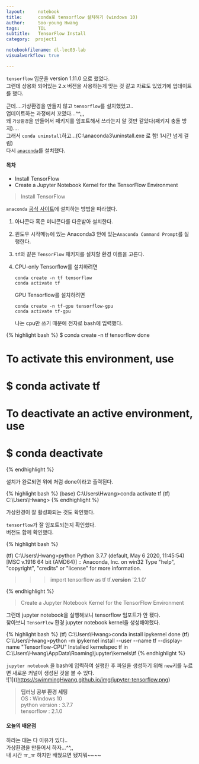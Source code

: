 ```yaml
---
layout:     notebook
title:      conda로 tensorflow 설치하기 (windows 10)
author:     Soo-young Hwang
tags: 		TIL
subtitle:   TensorFlow Install
category:  project1

notebookfilename: dl-lec03-lab     
visualworkflow: true

---
```



`tensorflow` 입문을 version 1.11.0 으로 했었다.   
그런데 상용화 되어있는 2.x 버전을 사용하는게 맞는 것 같고 자료도 있었기에 업데이트를 했다.   


근데....가상환경을 만들지 않고 `tensorflow`를 설치했었고..  
업데이트하는 과정에서 꼬였다...^^,,,    
왜 `가상환경`을 만들어서 패키지를 임포트해서 쓰라는지 알 것만 같았다(패키지 충돌 방지)....   
그래서 `conda uninstall`하고...(C:\\anaconda3\\uninstall.exe 로 함! 1시간 넘게 걸림)   
다시 [`anaconda`](https://www.anaconda.com/products/individual)를 설치했다.   


#### 목차
- Install TensorFlow 
- Create a Jupyter Notebook Kernel for the TensorFlow Environment


<blockquote>Install TensorFlow</blockquote>

`anaconda` [공식 사이트](https://docs.anaconda.com/anaconda/user-guide/tasks/tensorflow/)에 설치하는 방법을 따라했다.   
1. 아나콘다 혹은 미니콘다를 다운받아 설치한다.   
1. 윈도우 시작메뉴에 있는 Anaconda3 안에 있는`Anaconda Command Prompt`를 실행한다.
1. `tf`와 같은 `TensorFlow` 패키지를 설치할 환경 이름을 고른다. 
1. CPU-only Tensorflow를 설치하려면 

    ```
    conda create -n tf tensorflow
    conda activate tf
    ```
    GPU Tensorflow를 설치하려면
    ```
    conda create -n tf-gpu tensorflow-gpu
    conda activate tf-gpu
    ```

    나는 cpu만 쓰기 때문에 전자로 bash에 입력했다.   

{% highlight bash %}
$ conda create -n tf tensorflow
done
#
# To activate this environment, use
#
#     $ conda activate tf
#
# To deactivate an active environment, use
#
#     $ conda deactivate

{% endhighlight %}   

설치가 완료되면 위에 처럼 done이라고 출력된다.   

{% highlight bash %}
(base) C:\\Users\\Hwang>conda activate tf
(tf) C:\\Users\\Hwang>
{% endhighlight %} 

가상환경이 잘 활성화되는 것도 확인했다.    

`tensorflow`가 잘 임포트되는지 확인했다.   
버전도 함께 확인했다.  

{% highlight bash %}

(tf) C:\\Users\\Hwang>python
Python 3.7.7 (default, May  6 2020, 11:45:54) [MSC v.1916 64 bit (AMD64)] :: Anaconda, Inc. on win32
Type "help", "copyright", "credits" or "license" for more information.
>>> import tensorflow as tf
>>> tf.__version__
'2.1.0'
>>>          
{% endhighlight %} 




<blockquote>Create a Jupyter Notebook Kernel for the TensorFlow Environment</blockquote>

그런데 jupyter notebook을 실행해보니 tensorflow 임포트가 안 됐다.   
찾아보니 `TensorFlow` 환경 jupyter notebook kernel을 생성해야했다.   


{% highlight bash %}
(tf) C:\\Users\\Hwang>conda install ipykernel
done
(tf) C:\\Users\\Hwang>python -m ipykernel install --user --name tf --display-name "Tensorflow-CPU"
Installed kernelspec tf in C:\\Users\\Hwang\\AppData\\Roaming\\jupyter\\kernels\\tf
{% endhighlight %} 

`jupyter notebook` 을 bash에 입력하여 실행한 후 파일을 생성하기 위해 `new`키를 누르면 새로운 커널이 생성된 것을 볼 수 있다.   
![1]((https://swimmingHwang.github.io/img/jupyter-tensorflow.png)

<blockquote>
<strong>딥러닝 공부 환경 세팅</strong><br>     
OS :  Windows 10<br>    
python version : 3.7.7<br>    
tensorflow : 2.1.0    
</blockquote>

#### 오늘의 배운점
하라는 대는 다 이유가 있다..   
가상환경을 만들어서 하자...^^,,  
내 시간 ㅠ_ㅠ 하지만 배웠으면 됐지뭐~~~~